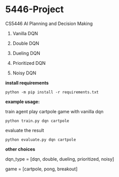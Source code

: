 # 5446-Project
CS5446 AI Planning and Decision Making

1. Vanilla DQN

2. Double DQN

3. Dueling DQN

4. Prioritized DQN

5. Noisy DQN

**install requirements**
```
python -m pip install -r requirements.txt
```

**example usage:**

train agent play cartpole game with vanilla dqn
```
python train.py dqn cartpole
```
evaluate the result
```
python evaluate.py dqn cartpole
```

**other choices**

dqn_type = [dqn, double, dueling, prioritized, noisy]

game = [cartpole, pong, breakout]